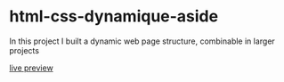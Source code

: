 # html-css-dynamique-aside
In this project I built a dynamic web page structure, combinable in larger projects

[live preview](https://mohammedelmehdi.github.io/html-css-dynamique-aside/)
